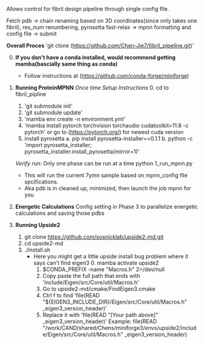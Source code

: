 Allows control for fibril design pipeline through single config file.

Fetch pdb -> chain renaming based on 3D coordinates(since only takes one fibril), res_num renumbering, pyrosetta fast-relax -> mpnn formatting and config file -> submit

**Overall Proces**
'git clone (https://github.com/Chen-Jie7/fibril_pipeline.git)'

0. **If you don't have a conda installed, would recommend getting mamba(bascially same thing as conda)**
    - Follow instructions at (https://github.com/conda-forge/miniforge)

1. **Running ProteinMPNN**
    *Once time Setup Instructions*
    0. cd to fibril_pipline
    1. 'git submodule init'
    2. 'git submodule update'
    3. 'mamba env create -n environment.yml'
    4. 'mamba install pytorch torchvision torchaudio cudatoolkit=11.8 -c pytorch' or go to (https://pytorch.org/) for newest cuda version
    5. install pyrosetta
        a. pip install pyrosetta-installer==0.1.1
        b. python -c 'import pyrosetta_installer; pyrosetta_installer.install_pyrosetta(mirror=1)'

    *Verify run*:
    Only one phase can be run at a time
    python 1_run_mpnn.py
    - This will run the current 7ymn sample based on mpnn_config file spcifications.
    - Aka pdb is in cleaned up, minimized, then launch the job mpnn for you
2. **Energetic Calculations**
    Config setting in Phase 3 to parallelize energetic calculations and saving those pdbs
    
3. **Running Upside2**
    1. git clone https://github.com/sosnicklab/upside2-md.git
    2. cd upside2-md
    3. ./install.sh
        - Here you might get a little upside install bug problem where it says can't find eigen3
            0. mamba activate upside2
            1. $CONDA_PREFIX -name "Macros.h" 2>/dev/null
            2. Copy paste the full path that ends with 'include/Eigen/src/Core/util/Macros.h'
            3. Go to upside2-md/cmake/FindEigen3.cmake
            4. Ctrl f to find 'file(READ "${EIGEN3_INCLUDE_DIR}/Eigen/src/Core/util/Macros.h" _eigen3_version_header)'
            5. Replace it with 'file(READ "[Your path above]" _eigen3_version_header)'
                Example: file(READ "/work/CAND/shared/Chens/miniforge3/envs/upside2/include/Eigen/src/Core/util/Macros.h" _eigen3_version_header)

            

            

